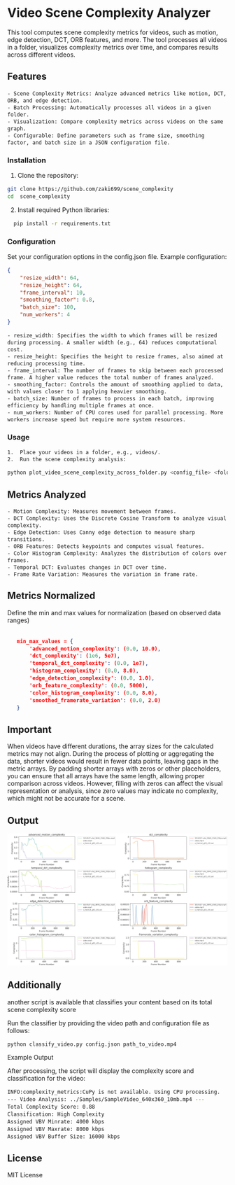 # Video Scene Complexity Analyzer

This tool computes scene complexity metrics for videos, such as motion, edge detection, DCT, ORB features, and more. The tool processes all videos in a folder, visualizes complexity metrics over time, and compares results across different videos.

## Features

	- Scene Complexity Metrics: Analyze advanced metrics like motion, DCT, ORB, and edge detection.
	- Batch Processing: Automatically processes all videos in a given folder.
	- Visualization: Compare complexity metrics across videos on the same graph.
	- Configurable: Define parameters such as frame size, smoothing factor, and batch size in a JSON configuration file.


### Installation
1.	Clone the repository:
  ```bash
  git clone https://github.com/zaki699/scene_complexity
  cd  scene_complexity
  ```

2.	Install required Python libraries:
  ```bash
    pip install -r requirements.txt
  ```

### Configuration

Set your configuration options in the config.json file. Example configuration:

```json
{
    "resize_width": 64,
    "resize_height": 64,
    "frame_interval": 10,
    "smoothing_factor": 0.8,
    "batch_size": 100,
    "num_workers": 4
}
```

	- resize_width: Specifies the width to which frames will be resized during processing. A smaller width (e.g., 64) reduces computational cost.
	- resize_height: Specifies the height to resize frames, also aimed at reducing processing time.
	- frame_interval: The number of frames to skip between each processed frame. A higher value reduces the total number of frames analyzed.
	- smoothing_factor: Controls the amount of smoothing applied to data, with values closer to 1 applying heavier smoothing.
	- batch_size: Number of frames to process in each batch, improving efficiency by handling multiple frames at once.
	- num_workers: Number of CPU cores used for parallel processing. More workers increase speed but require more system resources.

### Usage

	1.	Place your videos in a folder, e.g., videos/.
	2.	Run the scene complexity analysis:

 ```bash
python plot_video_scene_complexity_across_folder.py <config_file> <folder_path>
```


## Metrics Analyzed

	- Motion Complexity: Measures movement between frames.
	- DCT Complexity: Uses the Discrete Cosine Transform to analyze visual complexity.
	- Edge Detection: Uses Canny edge detection to measure sharp transitions.
	- ORB Features: Detects keypoints and computes visual features.
	- Color Histogram Complexity: Analyzes the distribution of colors over frames.
	- Temporal DCT: Evaluates changes in DCT over time.
	- Frame Rate Variation: Measures the variation in frame rate.

 ## Metrics Normalized 
 Define the min and max values for normalization (based on observed data ranges) 
 
 ```json

    min_max_values = {
        'advanced_motion_complexity': (0.0, 10.0),
        'dct_complexity': (1e6, 5e7),
        'temporal_dct_complexity': (0.0, 1e7),
        'histogram_complexity': (0.0, 8.0),
        'edge_detection_complexity': (0.0, 1.0),
        'orb_feature_complexity': (0.0, 5000),
        'color_histogram_complexity': (0.0, 8.0),
        'smoothed_framerate_variation': (0.0, 2.0)
    }
```

## Important
When videos have different durations, the array sizes for the calculated metrics may not align. During the process of plotting or aggregating the data, shorter videos would result in fewer data points, leaving gaps in the metric arrays. By padding shorter arrays with zeros or other placeholders, you can ensure that all arrays have the same length, allowing proper comparison across videos. However, filling with zeros can affect the visual representation or analysis, since zero values may indicate no complexity, which might not be accurate for a scene.

## Output
![Scene Complexity Plot](./screenshot.png)

## Additionally
another script is available that classifies your content based on its total scene complexity score

Run the classifier by providing the video path and configuration file as follows:
```bash
python classify_video.py config.json path_to_video.mp4
```

Example Output

After processing, the script will display the complexity score and classification for the video:
```bash
INFO:complexity_metrics:CuPy is not available. Using CPU processing.
--- Video Analysis: ../Samples/SampleVideo_640x360_10mb.mp4 ---
Total Complexity Score: 0.88
Classification: High Complexity
Assigned VBV Minrate: 4000 kbps
Assigned VBV Maxrate: 8000 kbps
Assigned VBV Buffer Size: 16000 kbps
```


## License

MIT License
